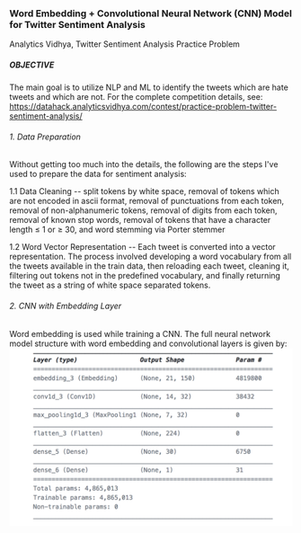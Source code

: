 ### Word Embedding + Convolutional Neural Network (CNN) Model for Twitter Sentiment Analysis
Analytics Vidhya, Twitter Sentiment Analysis Practice Problem  

##### OBJECTIVE
The main goal is to utilize NLP and ML to identify the tweets which are hate tweets and which are not. For the complete competition details, see: https://datahack.analyticsvidhya.com/contest/practice-problem-twitter-sentiment-analysis/

###### 1. Data Preparation
Without getting too much into the details, the following are the steps I've used to prepare the data for sentiment analysis:

  1.1 Data Cleaning -- split tokens by white space, removal of tokens which are not encoded in ascii format, removal of punctuations from each token, removal of non-alphanumeric tokens, removal of digits from each token, removal of known stop words, removal of tokens that have a character length ≤ 1 or ≥  30, and word stemming via Porter stemmer
    
  1.2 Word Vector Representation -- Each tweet is converted into a vector representation. The process involved developing a word vocabulary from all the tweets available in the train data, then reloading each tweet, cleaning it, filtering out tokens not in the predefined vocabulary, and finally returning the tweet as a string of white space separated tokens.

###### 2. CNN with Embedding Layer
Word embedding is used while training a CNN. The full neural network model structure with word embedding and convolutional
layers is given by:
![alt text](https://github.com/BBalajadia/AVDatahack_TwitterSentimentAnalysis/blob/master/Data/nnmodel.png)

